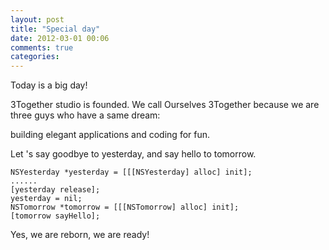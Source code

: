 ```yaml
---
layout: post
title: "Special day"
date: 2012-03-01 00:06
comments: true
categories: 
---
```

Today is a big day!

3Together studio is founded. We call  Ourselves 3Together  because  we are three guys who have a same dream:

building elegant applications and coding for fun.

Let 's say goodbye to yesterday, and say hello to tomorrow.

    NSYesterday *yesterday = [[[NSYesterday] alloc] init];
    ......
    [yesterday release];
    yesterday = nil;
    NSTomorrow *tomorrow = [[[NSTomorrow] alloc] init];
    [tomorrow sayHello];

Yes, we are reborn, we are ready!

